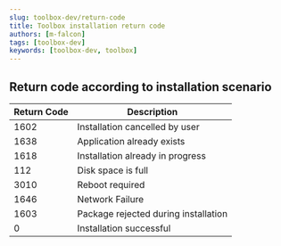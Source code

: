```yaml
---
slug: toolbox-dev/return-code
title: Toolbox installation return code
authors: [m-falcon]
tags: [toolbox-dev]
keywords: [toolbox-dev, toolbox]
---
```


## Return code according to installation scenario

| Return Code | Description                          |
|-------------|--------------------------------------|
| 1602        | Installation cancelled by user       |
| 1638        | Application already exists           |
| 1618        | Installation already in progress     |
| 112         | Disk space is full                   |
| 3010        | Reboot required                      |
| 1646        | Network Failure                      |
| 1603        | Package rejected during installation |
| 0           | Installation successful              |

